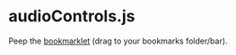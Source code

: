 # audioControls.js

Peep the <a href="javascript:(function(){const audioElements=document.querySelectorAll('audio');if(!!audioElements.length){let audio=audioElements[0]?audioElements[0]:undefined;let currentTime;let duration;let volume;let muted=false;let playbackRate;let keyCode;function addEventListenerMultiple(element,events,listener){events.split(' ').forEach(event=>element.addEventListener(event,listener,false))}for(let audioElement of audioElements){addEventListenerMultiple(audioElement,'focus play pause seeking seeked volumechange',()=>{audio=audioElement})}const keys={32:'play-pause',75:'play-pause',37:'rewind-5',39:'forward-5',74:'rewind-10',76:'forward-10',38:'volume-up',40:'volume-down',77:'mute-unmute',68:'speed-up',187:'speed-up',65:'speed-down',189:'speed-down',83:'speed-default'};const actions={'play-pause':{name:['Play / Pause'],keys:['Spacebar','K'],action:()=>{audio.paused?audio.play():audio.pause()}},'rewind-5':{name:['Rewind 5s'],keys:['◀'],action:()=>{audio.currentTime=currentTime<5?0:currentTime-5}},'forward-5':{name:['Forward 5s'],keys:['▶'],action:()=>{audio.currentTime=duration-currentTime<5?duration:currentTime+5}},'rewind-10':{name:['Rewind 10s'],keys:['J'],action:()=>{audio.currentTime=currentTime<10?0:currentTime-10}},'forward-10':{name:['Forward 10s'],keys:['L'],action:()=>{audio.currentTime=duration-currentTime<10?duration:currentTime+10}},'volume-down':{name:['Volume Up 10%'],keys:['▼'],action:()=>{audio.volume=volume==0?0:volume-0.1}},'volume-up':{name:['Volume Down 10%'],keys:['▲'],action:()=>{audio.volume=volume==1?1:volume+0.1}},'mute-unmute':{name:['Mute / Unmute'],keys:['M'],action:()=>{audio.muted=!audio.muted}},'speed-down':{name:['Playback Rate Down 25%'],keys:['A','-','_'],action:()=>{audio.playbackRate=playbackRate==0.25?0.25:playbackRate-0.25}},'speed-up':{name:['Playback Rate Up 25%'],keys:['D','=','+'],action:()=>{audio.playbackRate=playbackRate==2?2:playbackRate+0.25}},'speed-default':{name:['Playback Rate Set to 100%'],keys:['S'],action:()=>{audio.playbackRate=1}},'seek-0':{name:['Seek to Start'],keys:['0'],action:()=>{audio.currentTime=0}},'seek-1':{name:['Seek to 10%'],keys:['1'],action:()=>{audio.currentTime=0.1}},'seek-2':{name:['Seek to 20%'],keys:['2'],action:()=>{audio.currentTime=0.2}},'seek-3':{name:['Seek to 30%'],keys:['3'],action:()=>{audio.currentTime=0.3}},'seek-4':{name:['Seek to 40%'],keys:['4'],action:()=>{audio.currentTime=0.4}},'seek-5':{name:['Seek to 50%'],keys:['5'],action:()=>{audio.currentTime=0.5}},'seek-6':{name:['Seek to 60%'],keys:['6'],action:()=>{audio.currentTime=0.6}},'seek-7':{name:['Seek to 70%'],keys:['7'],action:()=>{audio.currentTime=0.7}},'seek-8':{name:['Seek to 80%'],keys:['8'],action:()=>{audio.currentTime=0.8}},'seek-9':{name:['Seek to 90%'],keys:['9'],action:()=>{audio.currentTime=0.9}}};window.addEventListener('keydown',(event)=>{keyCode=event.keyCode?event.keyCode:event.which;currentTime=audio.currentTime;duration=audio.duration;volume=muted?volume:audio.volume;playbackRate=audio.playbackRate;for(const[key,action]of Object.entries(keys)){if(key==keyCode){event.stopPropagation();event.preventDefault();actions[action].action()}}})}})();">bookmarklet</a> (drag to your bookmarks folder/bar).
